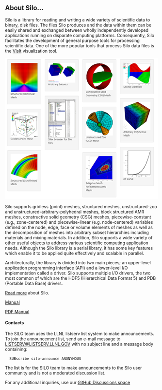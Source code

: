 ## About Silo...

Silo is a library for reading and writing a wide variety of scientific data to binary, disk files.
The files Silo produces and the data within them can be easily shared and exchanged between wholly independently developed applications running on disparate computing platforms.
Consequently, Silo facilitates the development of general purpose tools for processing scientific data. One of the more popular tools that process Silo data files is the [VisIt](https://github.com/visit-dav/visit) visualization tool.

![](silo_objects.png)

Silo supports gridless (point) meshes, structured meshes, unstructured-zoo and unstructured-arbitrary-polyhedral meshes, block structured AMR meshes, constructive solid geometry (CSG) meshes, piecewise-constant (e.g., zone-centered) and piecewise-linear (e.g. node-centered) variables defined on the node, edge, face or volume elements of meshes as well as the decomposition of meshes into arbitrary subset hierarchies including materials and mixing materials.
In addition, Silo supports a wide variety of other useful objects to address various scientific computing application needs.
Although the Silo library is a serial library, it has some key features which enable it to be applied quite effectively and scalable in parallel.

Architecturally, the library is divided into two main pieces; an upper-level application programming interface (API) and a lower-level I/O implementation called a driver.
Silo supports multiple I/O drivers, the two most common of which are the HDF5 (Hierarchical Data Format 5) and PDB (Portable Data Base) drivers.

[Read more](./history.md) about Silo.

[Manual](./manual.md)

[PDF Manual](./silo_manual_from_md.pdf)

#### Contacts

The SILO team uses the LLNL listserv list system to make announcements. To join the announcement list, send an e-mail message to LISTSERV@LISTSERV.LLNL.GOV with no subject line and a message body containing:

      SUBscribe silo-announce ANONYMOUS

The list is for the SILO team to make announcements to the Silo user community and is not a moderated discussion list.

For any additional inquiries, use our [GitHub Discussions space](https://github.com/LLNL/Silo/discussions)
